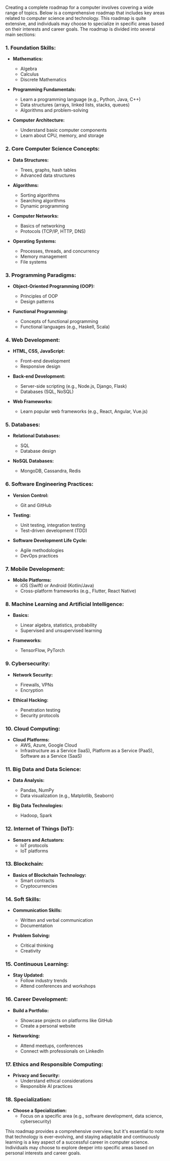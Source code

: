 Creating a complete roadmap for a computer involves covering a wide range of topics. Below is a comprehensive roadmap that includes key areas related to computer science and technology. This roadmap is quite extensive, and individuals may choose to specialize in specific areas based on their interests and career goals. The roadmap is divided into several main sections:

### 1. **Foundation Skills:**
   - **Mathematics:**
     - Algebra
     - Calculus
     - Discrete Mathematics

   - **Programming Fundamentals:**
     - Learn a programming language (e.g., Python, Java, C++)
     - Data structures (arrays, linked lists, stacks, queues)
     - Algorithms and problem-solving

   - **Computer Architecture:**
     - Understand basic computer components
     - Learn about CPU, memory, and storage

### 2. **Core Computer Science Concepts:**
   - **Data Structures:**
     - Trees, graphs, hash tables
     - Advanced data structures

   - **Algorithms:**
     - Sorting algorithms
     - Searching algorithms
     - Dynamic programming

   - **Computer Networks:**
     - Basics of networking
     - Protocols (TCP/IP, HTTP, DNS)

   - **Operating Systems:**
     - Processes, threads, and concurrency
     - Memory management
     - File systems

### 3. **Programming Paradigms:**
   - **Object-Oriented Programming (OOP):**
     - Principles of OOP
     - Design patterns

   - **Functional Programming:**
     - Concepts of functional programming
     - Functional languages (e.g., Haskell, Scala)

### 4. **Web Development:**
   - **HTML, CSS, JavaScript:**
     - Front-end development
     - Responsive design

   - **Back-end Development:**
     - Server-side scripting (e.g., Node.js, Django, Flask)
     - Databases (SQL, NoSQL)

   - **Web Frameworks:**
     - Learn popular web frameworks (e.g., React, Angular, Vue.js)

### 5. **Databases:**
   - **Relational Databases:**
     - SQL
     - Database design

   - **NoSQL Databases:**
     - MongoDB, Cassandra, Redis

### 6. **Software Engineering Practices:**
   - **Version Control:**
     - Git and GitHub

   - **Testing:**
     - Unit testing, integration testing
     - Test-driven development (TDD)

   - **Software Development Life Cycle:**
     - Agile methodologies
     - DevOps practices

### 7. **Mobile Development:**
   - **Mobile Platforms:**
     - iOS (Swift) or Android (Kotlin/Java)
     - Cross-platform frameworks (e.g., Flutter, React Native)

### 8. **Machine Learning and Artificial Intelligence:**
   - **Basics:**
     - Linear algebra, statistics, probability
     - Supervised and unsupervised learning

   - **Frameworks:**
     - TensorFlow, PyTorch

### 9. **Cybersecurity:**
   - **Network Security:**
     - Firewalls, VPNs
     - Encryption

   - **Ethical Hacking:**
     - Penetration testing
     - Security protocols

### 10. **Cloud Computing:**
   - **Cloud Platforms:**
     - AWS, Azure, Google Cloud
     - Infrastructure as a Service (IaaS), Platform as a Service (PaaS), Software as a Service (SaaS)

### 11. **Big Data and Data Science:**
   - **Data Analysis:**
     - Pandas, NumPy
     - Data visualization (e.g., Matplotlib, Seaborn)

   - **Big Data Technologies:**
     - Hadoop, Spark

### 12. **Internet of Things (IoT):**
   - **Sensors and Actuators:**
     - IoT protocols
     - IoT platforms

### 13. **Blockchain:**
   - **Basics of Blockchain Technology:**
     - Smart contracts
     - Cryptocurrencies

### 14. **Soft Skills:**
   - **Communication Skills:**
     - Written and verbal communication
     - Documentation

   - **Problem Solving:**
     - Critical thinking
     - Creativity

### 15. **Continuous Learning:**
   - **Stay Updated:**
     - Follow industry trends
     - Attend conferences and workshops

### 16. **Career Development:**
   - **Build a Portfolio:**
     - Showcase projects on platforms like GitHub
     - Create a personal website

   - **Networking:**
     - Attend meetups, conferences
     - Connect with professionals on LinkedIn

### 17. **Ethics and Responsible Computing:**
   - **Privacy and Security:**
     - Understand ethical considerations
     - Responsible AI practices

### 18. **Specialization:**
   - **Choose a Specialization:**
     - Focus on a specific area (e.g., software development, data science, cybersecurity)

This roadmap provides a comprehensive overview, but it's essential to note that technology is ever-evolving, and staying adaptable and continuously learning is a key aspect of a successful career in computer science. Individuals may choose to explore deeper into specific areas based on personal interests and career goals.
